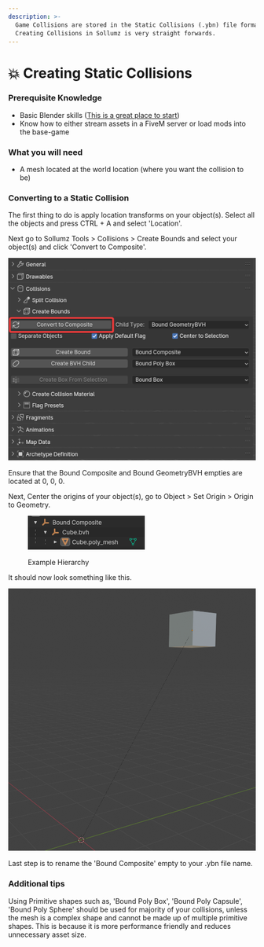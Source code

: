 ```yaml
---
description: >-
  Game Collisions are stored in the Static Collisions (.ybn) file format.
  Creating Collisions in Sollumz is very straight forwards.
---
```


# 💥 Creating Static Collisions

### Prerequisite Knowledge

* Basic Blender skills ([This is a great place to start](https://www.youtube.com/playlist?list=PLjEaoINr3zgFX8ZsChQVQsuDSjEqdWMAD))
* Know how to either stream assets in a FiveM server or load mods into the base-game

### What you will need

* A mesh located at the world location (where you want the collision to be)

### Converting to a Static Collision

The first thing to do is apply location transforms on your object(s). Select all the objects and press CTRL + A and select 'Location'.

Next go to Sollumz Tools > Collisions > Create Bounds and select your object(s) and click 'Convert to Composite'.

![](<../.gitbook/assets/image (1) (1) (1).png>)

Ensure that the Bound Composite and Bound GeometryBVH empties are located at 0, 0, 0.

Next, Center the origins of your object(s), go to Object > Set Origin > Origin to Geometry.

<figure><img src="../.gitbook/assets/image (2) (1).png" alt=""><figcaption><p>Example Hierarchy</p></figcaption></figure>

It should now look something like this.

![](<../.gitbook/assets/image (4) (1).png>)

Last step is to rename the 'Bound Composite' empty to your .ybn file name.

### Additional tips

Using Primitive shapes such as, 'Bound Poly Box', 'Bound Poly Capsule', 'Bound Poly Sphere' should be used for majority of your collisions, unless the mesh is a complex shape and cannot be made up of multiple primitive shapes. This is because it is more performance friendly and reduces unnecessary asset size.
